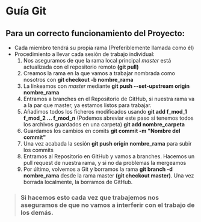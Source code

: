 # Gu&iacute;a Git
## Para un correcto funcionamiento del Proyecto:

* Cada miembro tendrá su propia rama (Preferiblemente llamada como él)
* Procedimiento a llevar cada sesión de trabajo individual:
  1. Nos aseguramos de que la rama local principal _master_ está actualizada con el repositorio remoto **(git pull)**
  2. Creamos la rama en la que vamos a trabajar nombrada como nosotros con **git checkout -b nombre_rama**
  3. La linkeamos con _master_ mediante **git push --set-upstream origin nombre_rama**
  4. Entramos a branches en el Repositorio de GitHub, si nuestra rama va a la par que master, ya estamos listos para trabajar.
  5. Añadimos todos los ficheros modificados usando **git add f_mod_1 f_mod_2 ... f_mod_n** 
  (Podemos abreviar este paso si tenemos todos los archivos guardados en una carpeta) **git add nombre_carpeta**
  6. Guardamos los cambios en comits **git commit -m "Nombre del commit"** 
  7. Una vez acabada la sesión **git push origin nombre_rama** para subir los commits
  8. Entramos al Repositorio en GitHub y vamos a branches. Hacemos un pull request de nuestra rama, y si no da problemas la mergeamos
  9. Por último, volvemos a Git y borramos la rama **git branch -d nombre_rama** desde la rama master **(git checkout master)**.
  Una vez borrada localmente, la borramos de GitHub.
  
>### Si hacemos esto cada vez que trabajemos nos aseguramos de que no vamos a interferir con el trabajo de los demás.
